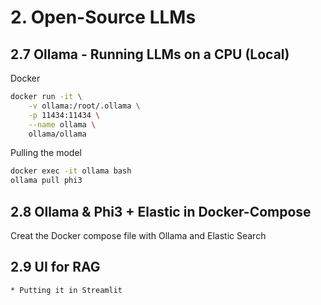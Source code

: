 
# 2. Open-Source LLMs


## 2.7 Ollama - Running LLMs on a CPU (Local)

Docker
```bash
docker run -it \
    -v ollama:/root/.ollama \
    -p 11434:11434 \
    --name ollama \
    ollama/ollama
```

Pulling the model
```bash
docker exec -it ollama bash
ollama pull phi3
```

## 2.8 Ollama & Phi3 + Elastic in Docker-Compose

Creat the Docker compose file with Ollama and Elastic Search

## 2.9 UI for RAG

    * Putting it in Streamlit